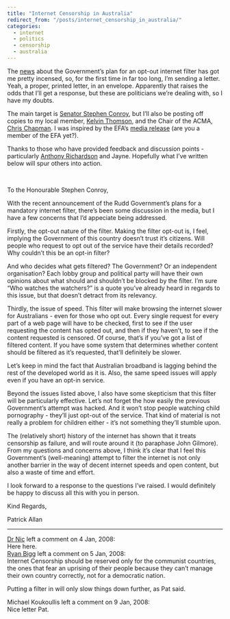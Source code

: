 ```yaml
---
title: "Internet Censorship in Australia"
redirect_from: "/posts/internet_censorship_in_australia/"
categories:
  - internet
  - politics
  - censorship
  - australia
---
```

The [news](http://www.abc.net.au/news/stories/2007/12/31/2129471.htm)
about the Government’s plan for an opt-out internet filter has got me
pretty incensed, so, for the first time in far too long, I’m sending a
letter. Yeah, a proper, printed letter, in an envelope. Apparently that
raises the odds that I’ll get a response, but these are politicians
we’re dealing with, so I have my doubts.

The main target is [Senator Stephen
Conroy](http://www.aph.gov.au/Senate/senators/homepages/senators.asp?id=3L6),
but I’ll also be posting off copies to my local member, [Kelvin
Thomson](http://www.aph.gov.au/house/members/member.asp?id=UK6), and the
Chair of the ACMA, [Chris
Chapman](http://acma.gov.au/WEB/STANDARD/pc=PC_1512). I was inspired by
the EFA’s [media release](http://www.efa.org.au/Publish/PR080102.html)
(are you a member of the EFA yet?).

Thanks to those who have provided feedback and discussion points -
particularly [Anthony Richardson](http://www.anthonyrichardson.com/) and
Jayne. Hopefully what I’ve written below will spur others into action.

<br />

To the Honourable Stephen Conroy,

With the recent announcement of the Rudd Government’s plans for a
mandatory internet filter, there’s been some discussion in the media,
but I have a few concerns that I’d appeciate being addressed.

Firstly, the opt-out nature of the filter. Making the filter opt-out is,
I feel, implying the Government of this country doesn’t trust it’s
citizens. Will people who request to opt out of the service have their
details recorded? Why couldn’t this be an opt-in filter?

And who decides what gets filtered? The Government? Or an independent
organisation? Each lobby group and political party will have their own
opinions about what should and shouldn’t be blocked by the filter. I’m
sure “Who watches the watchers?” is a quote you’ve already heard in
regards to this issue, but that doesn’t detract from its relevancy.

Thirdly, the issue of speed. This filter will make browsing the internet
slower for Australians - even for those who opt out. Every single
request for every part of a web page will have to be checked, first to
see if the user requesting the content has opted out, and then if they
haven’t, to see if the content requested is censored. Of course, that’s
if you’ve got a list of filtered content. If you have some system that
determines whether content should be filtered as it’s requested, that’ll
definitely be slower.

Let’s keep in mind the fact that Australian broadband is lagging behind
the rest of the developed world as it is. Also, the same speed issues
will apply even if you have an opt-in service.

Beyond the issues listed above, I also have some skepticism that this
filter will be particularly effective. Let’s not forget the how easily
the previous Government’s attempt was hacked. And it won’t stop people
watching child pornography - they’ll just opt-out of the service. That
kind of material is not really a problem for children either - it’s not
something they’ll stumble upon.

The (relatively short) history of the internet has shown that it treats
censorship as failure, and will route around it (to paraphase John
Gilmore). From my questions and concerns above, I think it’s clear that
I feel this Government’s (well-meaning) attempt to filter the internet
is not only another barrier in the way of decent internet speeds and
open content, but also a waste of time and effort.

I look forward to a response to the questions I’ve raised. I would
definitely be happy to discuss all this with you in person.

Kind Regards,

Patrick Allan

------------------------------------------------------------------------

<div class="comments">
<div class="comment-author">
<a href="http://drnicwilliams.com">Dr Nic</a> left a comment on 4 Jan,
2008:</div>

<div class="comment" markdown="1">
Here here.

</div>
<div class="comment-author">
<a href="http://frozenplague.net">Ryan Bigg</a> left a comment on 5 Jan,
2008:</div>

<div class="comment" markdown="1">
Internet Censorship should be reserved only for the communist countries,
the ones that fear an uprising of their people because they can’t manage
their own country correctly, not for a democratic nation.

Putting a filter in will only slow things down further, as Pat said.

</div>
<div class="comment-author">
Michael Koukoullis left a comment on 9 Jan, 2008:</div>

<div class="comment" markdown="1">
Nice letter Pat.

</div>
</div>

